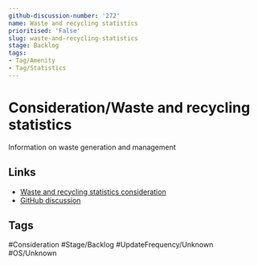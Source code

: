 ```yaml
---
github-discussion-number: '272'
name: Waste and recycling statistics
prioritised: 'False'
slug: waste-and-recycling-statistics
stage: Backlog
tags:
- Tag/Amenity
- Tag/Statistics
---
```


# Consideration/Waste and recycling statistics

Information on waste generation and management

## Links

* [Waste and recycling statistics consideration](https://design.planning.data.gov.uk/planning-consideration/waste-and-recycling-statistics)
* [GitHub discussion](https://github.com/digital-land/data-standards-backlog/discussions/272)

## Tags

#Consideration #Stage/Backlog #UpdateFrequency/Unknown #OS/Unknown